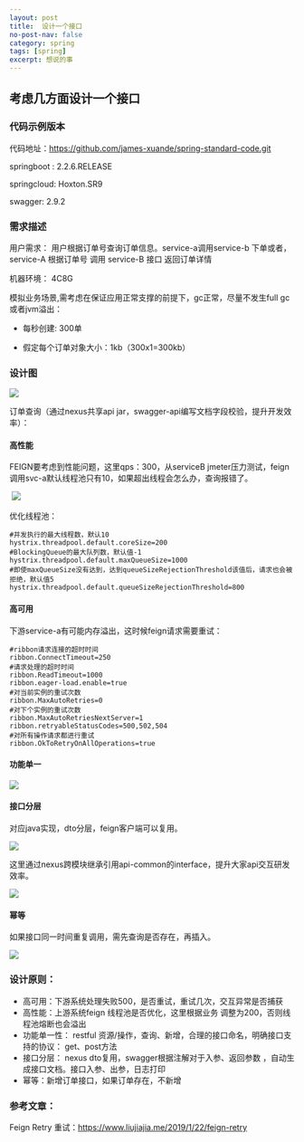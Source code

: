 ```yaml
---
layout: post
title:  设计一个接口
no-post-nav: false
category: spring
tags: [spring]
excerpt: 想说的事
---
```





## 考虑几方面设计一个接口

### 代码示例版本

代码地址：https://github.com/james-xuande/spring-standard-code.git

springboot : 2.2.6.RELEASE

springcloud: Hoxton.SR9

swagger: 2.9.2



### 需求描述

用户需求： 用户根据订单号查询订单信息。service-a调用service-b 下单或者，service-A  根据订单号  调用 service-B 接口 返回订单详情

机器环境： 4C8G

模拟业务场景,需考虑在保证应用正常支撑的前提下，gc正常，尽量不发生full gc或者jvm溢出：

- 每秒创建: 300单

- 假定每个订单对象大小：1kb（300x1=300kb）

  

### 设计图



![](https://james-xuande.github.io/assets/images/design-api-sequence.png.jpg)

订单查询（通过nexus共享api jar，swagger-api编写文档字段校验，提升开发效率）：

#### 高性能

FEIGN要考虑到性能问题，这里qps：300，从serviceB jmeter压力测试，feign 调用svc-a默认线程池只有10，如果超出线程会怎么办，查询报错了。

​	![](https://james-xuande.github.io/assets/images/feign-runningpool.png.jpg)

优化线程池：

```
#并发执行的最大线程数，默认10
hystrix.threadpool.default.coreSize=200
#BlockingQueue的最大队列数，默认值-1
hystrix.threadpool.default.maxQueueSize=1000
#即使maxQueueSize没有达到，达到queueSizeRejectionThreshold该值后，请求也会被拒绝，默认值5
hystrix.threadpool.default.queueSizeRejectionThreshold=800
```

#### 高可用

下游service-a有可能内存溢出，这时候feign请求需要重试：

```
#ribbon请求连接的超时时间
ribbon.ConnectTimeout=250
#请求处理的超时时间
ribbon.ReadTimeout=1000
ribbon.eager-load.enable=true
#对当前实例的重试次数
ribbon.MaxAutoRetries=0
#对下个实例的重试次数
ribbon.MaxAutoRetriesNextServer=1
ribbon.retryableStatusCodes=500,502,504
#对所有操作请求都进行重试
ribbon.OkToRetryOnAllOperations=true
```

#### 功能单一

![](https://james-xuande.github.io/assets/images/swagger-restful-api.png)

#### 接口分层

对应java实现，dto分层，feign客户端可以复用。

![](https://james-xuande.github.io/assets/images/feign-dto.png)

这里通过nexus跨模块继承引用api-common的interface，提升大家api交互研发效率。

![](https://james-xuande.github.io/assets/images/import-nexus.png)

#### 幂等

如果接口同一时间重复调用，需先查询是否存在，再插入。

![](https://james-xuande.github.io/assets/images/mideng.png)



### 设计原则：

- 高可用：下游系统处理失败500，是否重试，重试几次，交互异常是否捕获
- 高性能：上游系统feign 线程池是否优化，这里根据业务 调整为200，否则线程池熔断也会溢出
- 功能单一性： restful 资源/操作，查询、新增，合理的接口命名，明确接口支持的协议： get、post方法
- 接口分层： nexus dto复用，swagger根据注解对于入参、返回参数 ，自动生成接口文档。接口入参、出参，日志打印
- 幂等：新增订单接口，如果订单存在，不新增





### 参考文章：

Feign Retry 重试：https://www.liujiajia.me/2019/1/22/feign-retry



